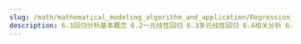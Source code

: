 ```yaml
---
slug: /math/mathematical_modeling_algorithm_and_application/Regression_correlation_variance_analysis
description: 6.1回归分析基本概念 6.2一元线性回归 6.3多元线性回归 6.4相关分析 6.5方差分析 附录 习题
---
```

